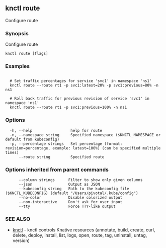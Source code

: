 ## knctl route

Configure route

### Synopsis

Configure route

```
knctl route [flags]
```

### Examples

```

  # Set traffic percentages for service 'svc1' in namespace 'ns1'
  knctl route --route rt1 -p svc1:latest=20% -p svc1:previous=80% -n ns1

  # Roll back traffic for previous revision of service 'svc1' in namespace 'ns1'
  knctl route --route rt1 -p svc1:previous=100% -n ns1
```

### Options

```
  -h, --help                 help for route
  -n, --namespace string     Specified namespace ($KNCTL_NAMESPACE or default from kubeconfig)
  -p, --percentage strings   Set percentage (format: revision=percentage, example: latest=100%) (can be specified multiple times)
      --route string         Specified route
```

### Options inherited from parent commands

```
      --column strings      Filter to show only given columns
      --json                Output as JSON
      --kubeconfig string   Path to the kubeconfig file ($KNCTL_KUBECONFIG) (default "/Users/pivotal/.kube/config")
      --no-color            Disable colorized output
      --non-interactive     Don't ask for user input
      --tty                 Force TTY-like output
```

### SEE ALSO

* [knctl](knctl.md)	 - knctl controls Knative resources (annotate, build, create, curl, delete, deploy, install, list, logs, open, route, tag, uninstall, untag, version)

